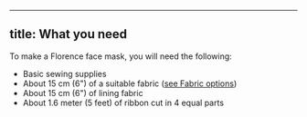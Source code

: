 ***

## title: What you need

To make a Florence face mask, you will need the following:

*   Basic sewing supplies
*   About 15 cm (6") of a suitable fabric ([see Fabric options](/docs/patterns/florence/fabric/))
*   About 15 cm (6") of lining fabric
*   About 1.6 meter (5 feet) of ribbon cut in 4 equal parts
